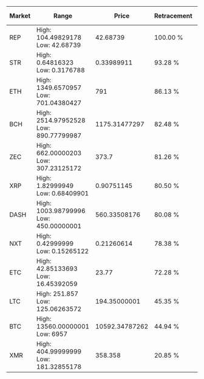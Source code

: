| Market | Range | Price| Retracement | Doubles to 50% |
| --- | --- | --- | --- | --- |
| REP | High: 104.49829178<br />Low: 42.68739 | 42.68739 | 100.00 % | 1.72 |
| STR | High: 0.64816323<br />Low: 0.3176788 | 0.33989911 | 93.28 % | 1.42 |
| ETH | High: 1349.6570957<br />Low: 701.04380427 | 791 | 86.13 % | 1.30 |
| BCH | High: 2514.97952528<br />Low: 890.77799987 | 1175.31477297 | 82.48 % | 1.45 |
| ZEC | High: 662.00000203<br />Low: 307.23125172 | 373.7 | 81.26 % | 1.30 |
| XRP | High: 1.82999949<br />Low: 0.68409901 | 0.90751145 | 80.50 % | 1.39 |
| DASH | High: 1003.98799996<br />Low: 450.00000001 | 560.33508176 | 80.08 % | 1.30 |
| NXT | High: 0.42999999<br />Low: 0.15265122 | 0.21260614 | 78.38 % | 1.37 |
| ETC | High: 42.85133693<br />Low: 16.45392059 | 23.77 | 72.28 % | 1.25 |
| LTC | High: 251.857<br />Low: 125.06263572 | 194.35000001 | 45.35 % | 0.00 |
| BTC | High: 13560.00000001<br />Low: 6957 | 10592.34787262 | 44.94 % | 0.00 |
| XMR | High: 404.99999999<br />Low: 181.32855178 | 358.358 | 20.85 % | 0.00 |
